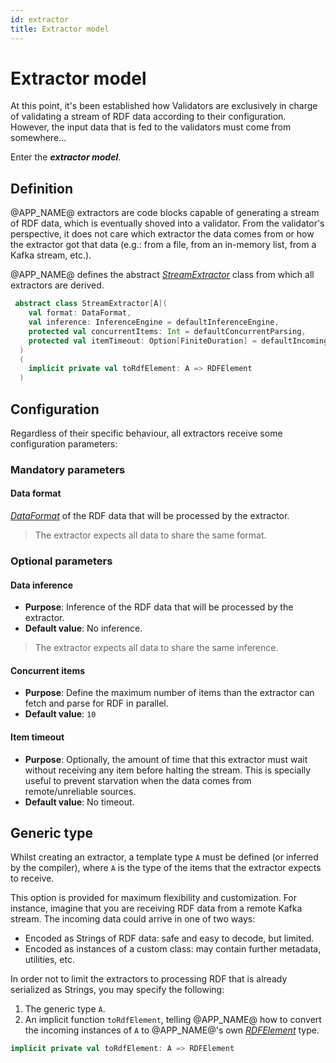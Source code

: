 ```yaml
---
id: extractor
title: Extractor model
---
```


# Extractor model

At this point, it's been established how Validators are exclusively in charge of
validating a stream of RDF data according to their configuration. However, the
input data that is fed to the validators must come from somewhere...

Enter the _**extractor model**_.

## Definition

@APP_NAME@ extractors are code blocks capable of generating a stream of RDF
data, which is eventually shoved into a validator. From the validator's
perspective, it does not care which extractor the data comes from or how the
extractor got that data (e.g.: from a file, from an in-memory list, from a Kafka
stream, etc.).

@APP_NAME@ defines the
abstract _[StreamExtractor](https://ulitol97.github.io/comet/scaladoc/org/ragna/comet/stream/extractors/StreamExtractor.html)_
class from which all extractors are derived.

```scala title="Signature of the StreamExtractor class"
 abstract class StreamExtractor[A](
    val format: DataFormat,
    val inference: InferenceEngine = defaultInferenceEngine,
    protected val concurrentItems: Int = defaultConcurrentParsing,
    protected val itemTimeout: Option[FiniteDuration] = defaultIncomingItemsTimeout
  )
  (
    implicit private val toRdfElement: A => RDFElement
  )
```

## Configuration

Regardless of their specific behaviour, all extractors receive some
configuration parameters:

### Mandatory parameters

#### Data format

_[DataFormat](https://ulitol97.github.io/comet/scaladoc/org/ragna/comet/data/DataFormat$.html)_
of the RDF data that will be processed by the extractor.

> The extractor expects all data to share the same format.

### Optional parameters

#### Data inference

- **Purpose**: Inference of the RDF data that will be processed by the
  extractor.
- **Default value**: No inference.

> The extractor expects all data to share the same inference.

#### Concurrent items

- **Purpose**: Define the maximum number of items than the extractor can fetch
  and parse for RDF in parallel.
- **Default value**: `10`

#### Item timeout

- **Purpose**: Optionally, the amount of time that this extractor must wait
  without receiving any item before halting the stream. This is specially useful
  to prevent starvation when the data comes from remote/unreliable sources.
- **Default value**: No timeout.

## Generic type

Whilst creating an extractor, a template type `A` must be defined (or inferred
by the compiler), where `A` is the type of the items that the extractor expects
to receive.

This option is provided for maximum flexibility and customization. For instance,
imagine that you are receiving RDF data from a remote Kafka stream. The incoming
data could arrive in one of two ways:

- Encoded as Strings of RDF data: safe and easy to decode, but limited.
- Encoded as instances of a custom class: may contain further metadata,
  utilities, etc.

In order not to limit the extractors to processing RDF that is already serialized as
Strings, you may specify the following:

1. The generic type `A`.
2. An implicit function `toRdfElement`, telling @APP_NAME@ how to convert the
incoming instances of `A` to @APP_NAME@'s own _[RDFElement](https://ulitol97.github.io/comet/scaladoc/org/ragna/comet/model/rdf/RDFElement.html)_ type.

```scala title="Signature of toRdfElement"
implicit private val toRdfElement: A => RDFElement
```